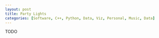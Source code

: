 ```yaml
---
layout: post
title: Party Lights
categories: [Software, C++, Python, Data, Viz, Personal, Music, Data]
---
```


TODO